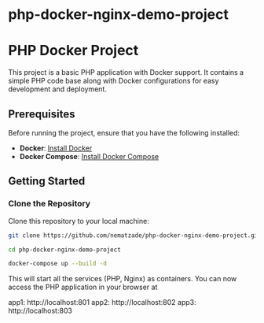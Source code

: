 # php-docker-nginx-demo-project

# PHP Docker Project

This project is a basic PHP application with Docker support. It contains a simple PHP code base along with Docker configurations for easy development and deployment.



## Prerequisites

Before running the project, ensure that you have the following installed:

- **Docker**: [Install Docker](https://www.docker.com/get-started)
- **Docker Compose**: [Install Docker Compose](https://docs.docker.com/compose/install/)

## Getting Started

### Clone the Repository

Clone this repository to your local machine:

```bash
git clone https://github.com/nematzade/php-docker-nginx-demo-project.git

cd php-docker-nginx-demo-project

docker-compose up --build -d
```

This will start all the services (PHP, Nginx) as containers. You can now access the PHP application in your browser at 

app1: http://localhost:801
app2: http://localhost:802
app3: http://localhost:803
